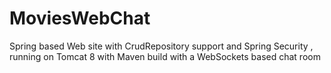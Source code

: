 # MoviesWebChat
Spring based Web site with CrudRepository support and Spring Security , running on Tomcat 8 with Maven build with a WebSockets based chat room
